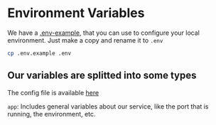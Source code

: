 # Environment Variables

We have a [.env-example](./../.env.example), that you can use to configure your local environment. Just make a copy and rename it to `.env`

```bash
cp .env.example .env
```

## Our variables are splitted into some types

The config file is available [here](./../src/infra/config/index.ts)


`app`: Includes general variables about our service, like the port that is running, the environment, etc.
